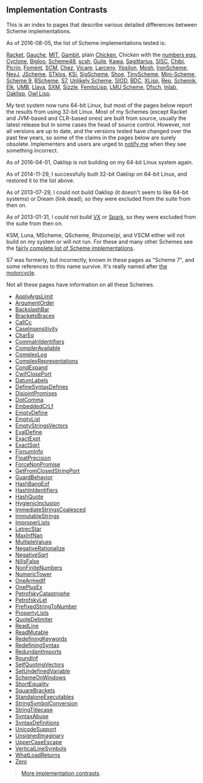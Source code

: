 ## Implementation Contrasts

This is an index to pages that describe various detailed differences between Scheme implementations.

As of 2016-08-05, the list of Scheme implementations tested is:

[Racket](http://racket-lang.org/), [Gauche](http://practical-scheme.net/gauche/), [MIT](http://www.gnu.org/software/mit-scheme/), [Gambit](http://dynamo.iro.umontreal.ca/wiki/index.php/Main_Page), plain [Chicken](http://call-cc.org/), Chicken with the [numbers egg](http://wiki.call-cc.org/eggref/4/numbers), [Cyclone](https://github.com/justinethier/cyclone), [Bigloo](http://www-sop.inria.fr/members/Manuel.Serrano/bigloo/), [Scheme48](http://s48.org/), [scsh](http://www.scsh.net/), [Guile](http://www.gnu.org/software/guile/), [Kawa](http://www.gnu.org/software/kawa/), [Sagittarius](https://code.google.com/p/sagittarius-scheme), [SISC](http://sisc-scheme.org/), [Chibi](https://code.google.com/p/chibi-scheme/), [Picrin](https://github.com/picrin-scheme/picrin), [Foment](https://code.google.com/p/foment/), [SCM](http://people.csail.mit.edu/jaffer/SCM.html), [Chez](http://scheme.com/), [Vicare](http://marcomaggi.github.io/vicare.html), [Larceny](http://www.larcenists.org/), [Ypsilon](https://code.google.com/p/ypsilon/), [Mosh](https://code.google.com/p/mosh-scheme/), [IronScheme](https://github.com/leppie/IronScheme), [NexJ](http://nexj-scheme.org/), [JScheme](http://jscheme.sourceforge.net/jscheme/main.html), [STklos](http://www.stklos.net/), [KSi](http://ksi.sourceforge.net/), [SigScheme](https://code.google.com/p/sigscheme/), [Shoe](http://www.nocrew.org/software-shoe.html), [TinyScheme](http://tinyscheme.sourceforge.net/), [Mini-Scheme](https://github.com/catseye/minischeme), [Scheme 9](http://www.t3x.org/s9fes/), [RScheme](http://www.rscheme.org/rs/index.html), [S7](https://ccrma.stanford.edu/software/snd/snd/s7.html), [Unlikely Scheme](https://marijnhaverbeke.nl/unlikely/), [SIOD](http://people.delphiforums.com/gjc/siod.html), [BDC](http://carlstrom.com/bdc-scheme/), [XLisp](http://www.xlisp.org/), [Rep](http://librep.sourceforge.net/), [Schemik](http://schemik.sourceforge.net/), [Elk](http://sam.zoy.org/elk/), [UMB](http://www.cs.umb.edu/~wrc/scheme/), [Llava](http://llava.org/), [SXM](http://www.malgil.com/sxm/), [Sizzle](http://www.grabmueller.de/martin/www/sizzle/sizzle.en.html), [FemtoLisp](https://github.com/JeffBezanson/femtolisp), [LMU Scheme](http://www.mathematik.uni-muenchen.de/~forster/sw/lmuscheme.html), [Dfsch](http://hakl.net/software/dfsch.en.html), [Inlab](http://www.inlab.de/scheme/), [Oaklisp](http://www.bcl.hamilton.ie/~barak/oaklisp), [Owl Lisp](https://code.google.com/p/owl-lisp/).

My test system now runs 64-bit Linux, but most of the pages below report the results from using 32-bit Linux.  Most of my Schemes (except Racket and JVM-based and CLR-based ones) are built from source, usually the latest release but in some cases the head of source control.  However, not all versions are up to date, and the versions tested have changed over the past few years, so some of the claims in the pages below are surely obsolete.  Implementers and users are urged to [notify me](mailto:cowan@ccil.org) when they see something incorrect.

As of 2016-04-01, Oaklisp is not building on my 64-bit Linux system again.

As of 2014-11-29, I successfully built 32-bit Oaklisp on 64-bit Linux, and restored it to the list above.

As of 2013-07-29, I could not build Oaklisp (it doesn't seem to like 64-bit systems) or Dream (link dead), so they were excluded from the suite from then on.

As of 2013-01-31, I could not build [VX](https://code.google.com/p/vx-scheme/) or [Spark](https://github.com/vijaymathew/spark-scheme), so they were excluded from the suite from then on.

KSM, Luna, MScheme, QScheme, Rhizome/pi, and VSCM either will not build on my system or will not run.  For these and many other Schemes see the [fairly complete list of Scheme implementations](http://community.schemewiki.org/?scheme-faq-standards).

S7 was formerly, but incorrectly, known in these pages as "Scheme 7", and some references to this name survive.  It's really named after [the motorcycle](http://en.wikipedia.org/wiki/Sunbeam_S7_and_S8).

Not all these pages have information on all these Schemes.

* [ApplyArgsLimit](ApplyArgsLimit.md)
* [ArgumentOrder](ArgumentOrder.md)
* [BackslashBar](BackslashBar.md)
* [BracketsBraces](BracketsBraces.md)
* [CallCc](CallCc.md)
* [CaseInsensitivity](CaseInsensitivity.md)
* [CharEq](CharEq.md)
* [CommaInIdentifiers](CommaInIdentifiers.md)
* [CompilerAvailable](CompilerAvailable.md)
* [ComplexLog](ComplexLog.md)
* [ComplexRepresentations](ComplexRepresentations.md)
* [CondExpand](CondExpand.md)
* [CwifClosePort](CwifClosePort.md)
* [DatumLabels](DatumLabels.md)
* [DefineSyntaxDefines](DefineSyntaxDefines.md)
* [DisjointPromises](DisjointPromises.md)
* [DotComma](DotComma.md)
* [EmbeddedCrLf](EmbeddedCrLf.md)
* [EmptyDefine](EmptyDefine.md)
* [EmptyList](EmptyList.md)
* [EmptyStringsVectors](EmptyStringsVectors.md)
* [EvalDefine](EvalDefine.md)
* [ExactExpt](ExactExpt.md)
* [ExactSqrt](ExactSqrt.md)
* [FixnumInfo](FixnumInfo.md)
* [FloatPrecision](FloatPrecision.md)
* [ForceNonPromise](ForceNonPromise.md)
* [GetFromClosedStringPort](GetFromClosedStringPort.md)
* [GuardBehavior](GuardBehavior.md)
* [HashBangEof](HashBangEof.md)
* [HashInIdentifiers](HashInIdentifiers.md)
* [HashQuote](HashQuote.md)
* [HygienicInclusion](HygienicInclusion.md)
* [ImmediateStringsCoalesced](ImmediateStringsCoalesced.md)
* [ImmutableStrings](ImmutableStrings.md)
* [ImproperLists](ImproperLists.md)
* [LetrecStar](LetrecStar.md)
* [MaxInfNan](MaxInfNan.md)
* [MultipleValues](MultipleValues.md)
* [NegativeRationalize](NegativeRationalize.md)
* [NegativeSqrt](NegativeSqrt.md)
* [NilIsFalse](NilIsFalse.md)
* [NonFiniteNumbers](NonFiniteNumbers.md)
* [NumericTower](NumericTower.md)
* [OneArmedIf](OneArmedIf.md)
* [OnePlusEx](OnePlusEx.md)
* [PetrofskyCatastrophe](PetrofskyCatastrophe.md)
* [PetrofskyLet](PetrofskyLet.md)
* [PrefixedStringToNumber](PrefixedStringToNumber.md)
* [PropertyLists](PropertyLists.md)
* [QuoteDelimiter](QuoteDelimiter.md)
* [ReadLine](ReadLine.md)
* [ReadMutable](ReadMutable.md)
* [RedefiningKeywords](RedefiningKeywords.md)
* [RedefiningSyntax](RedefiningSyntax.md)
* [RedundantImports](RedundantImports.md)
* [RoundInf](RoundInf.md)
* [SelfQuotingVectors](SelfQuotingVectors.md)
* [SetUndefinedVariable](SetUndefinedVariable.md)
* [SchemeOnWindows](SchemeOnWindows.md)
* [ShortEquality](ShortEquality.md)
* [SquareBrackets](SquareBrackets.md)
* [StandaloneExecutables](StandaloneExecutables.md)
* [StringSymbolConversion](StringSymbolConversion.md)
* [StringTitlecase](StringTitlecase.md)
* [SyntaxAbuse](SyntaxAbuse.md)
* [SyntaxDefinitions](SyntaxDefinitions.md)
* [UnicodeSupport](UnicodeSupport.md)
* [UnsignedImaginary](UnsignedImaginary.md)
* [UpperCaseEscape](UpperCaseEscape.md)
* [VerticalLineSymbols](VerticalLineSymbols.md)
* [WhatLoadReturns](WhatLoadReturns.md)
* [Zero](Zero.md)

> [More implementation contrasts](http://web.mit.edu/~axch/www/scheme/choices.html).
